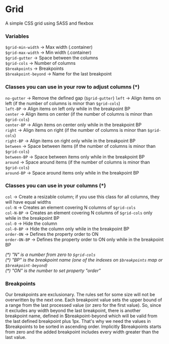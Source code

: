 ﻿# Grid
A simple CSS grid using SASS and flexbox

### Variables

`$grid-min-width` → Max width (.container)\
`$grid-max-width` → Min width (.container)\
`$grid-gutter` → Space between the columns\
`$grid-cols` → Number of columns\
`$breakpoints` → Breakpoints\
`$breakpoint-beyond` → Name for the last breakpoint

### Classes you can use in your row to adjust columns (*)

`no-gutter` → Remove the defined gap (`$grid-gutter`)
`left` → Align items on left (if the number of columns is minor than  `$grid-cols`)\
`left-BP` → Align items on left only while in the breakpoint BP\
`center` → Align items on center (if the number of columns is minor than  `$grid-cols`)\
`center-BP` → Align items on center only while in the breakpoint BP\
`right` → Align items on right (if the number of columns is minor than  `$grid-cols`)\
`right-BP` → Align items on right only while in the breakpoint BP\
`between` → Space between items (if the number of columns is minor than  `$grid-cols`)\
`between-BP` → Space between items only while in the breakpoint BP\
`around` → Space around items (if the number of columns is minor than  `$grid-cols`)\
`around-BP` → Space around items only while in the breakpoint BP

### Classes you can use in your columns (*)

`col` → Create a resizable column; if you use this class for all columns, they will have equal widths\
`col-N` → Creates an element covering N columns of  `$grid-cols`\
`col-N-BP` → Creates an element covering N columns of  `$grid-cols`  only while in the breakpoint BP\
`col-0` → Hide the column\
`col-0-BP` → Hide the column only while in the breakpoint BP\
`order-ON` → Defines the property order to ON\
`order-ON-BP` → Defines the property order to ON only while in the breakpoint BP

*(\*) "N" is a number from zero to `$grid-cols`*\
*(\*) "BP" is the breakpoint name (one of the indexes on `$breakpoints` map or `$breakpoint-beyond`)*\
*(\*) "ON" is the number to set property "order"*

### Breakpoints

Our breakpoints are exclusionary. The rules set for some size will not be overwritten by the next one. Each breakpoint value sets the upper bound of a range from the last processed value (or zero for the first value). So, since it excludes any width beyond the last breakpoint, there is another breakpoint name, defined in $breakpoint-beyond which will be valid from the last defined breakpoint plus 1px. That's why we need the values in $breakpoints to be sorted in ascending order. Implicitly $breakpoints starts from zero and the added breakpoint includes every width greater than the last value.
